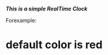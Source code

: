 ***This is a simple RealTime Clock***

<Clock color="** choose clock color here **" />
Forexample: <Clock color="green" />

# default color is red
